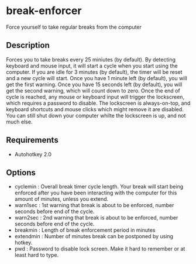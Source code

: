 # break-enforcer
Force yourself to take regular breaks from the computer

## Description
Forces you to take breaks every 25 miniutes (by default). 
By detecting keyboard and mouse input, it will start a cycle when you start using the computer.
If you are idle for 3 minutes (by default), the timer will be reset and a new cycle will start.
Once you have 1 minute left (by default), you will get the first warning.
Once you have 15 seconds left (by default), you will get the second warning, which will count down to zero.
Once the end of cycle is reached, any mouse or keyboard input will trigger the lockscreen, which requires a password to disable.
The lockscreen is always-on-top, and keyboard shortcuts and mouse clicks which might remove it are disabled.
You can still shut down your computer whilte the lockscreen is up, and not much else.

## Requirements
- Autohotkey 2.0

## Options
- cyclemin : Overall break timer cycle length. Your break will start being enforced after you have been interacting with the computer for this amount of minutes, unless you extend.
- warn1sec : 1st warning that break is about to be enforced, number seconds before end of the cycle.
- warn2sec : 2nd warning that break is about to be enforced, number seconds before end of the cycle.
- breakmin : Length of break enforcement period in minutes
- extendmin : Number of minutes break can be postponed by using hotkey.
- pwd : Password to disable lock screen. Make it hard to remember or at least hard to type.
